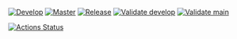 [![Develop](https://https://github.com/ubiuser/try_git/actions/workflows/develop.yaml/badge.svg?branch=develop)](https://https://github.com/ubiuser/try_git/actions/workflows/develop.yaml)
[![Master](https://https://github.com/ubiuser/try_git/actions/workflows/main.yaml/badge.svg?branch=master)](https://https://github.com/ubiuser/try_git/actions/workflows/main.yaml)
[![Release](https://https://github.com/ubiuser/try_git/actions/workflows/release.yaml/badge.svg?branch=master)](https://https://github.com/ubiuser/try_git/actions/workflows/release.yaml)
[![Validate develop](https://https://github.com/ubiuser/try_git/actions/workflows/validate.yaml/badge.svg?branch=develop)](https://https://github.com/ubiuser/try_git/actions/workflows/validate.yaml)
[![Validate main](https://https://github.com/ubiuser/try_git/actions/workflows/validate.yaml/badge.svg?branch=master)](https://https://github.com/ubiuser/try_git/actions/workflows/validate.yaml)

[![Actions Status](https://https://github.com/ubiuser/try_git/workflows/Develop/badge.svg)](https://https://github.com/ubiuser/try_git/actions/workflows/release.yaml)
